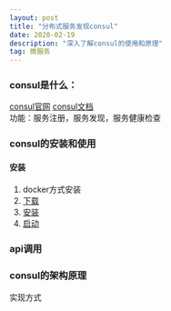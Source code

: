```yaml
---
layout: post
title: "分布式服务发现consul"
date: 2020-02-19 
description: "深入了解consul的使用和原理"
tag: 微服务 
---   
```


### consul是什么：
 [consul官网](https://www.consul.io/)
 [consul文档](https://www.consul.io/docs/internals/consensus.html)    
 功能：服务注册，服务发现，服务健康检查
### consul的安装和使用
#### 安装
1. docker方式安装    
1. [下载](https://www.consul.io/downloads.html)
1. [安装](https://learn.hashicorp.com/consul/getting-started/install)
1. [启动](https://learn.hashicorp.com/consul/getting-started/agent) 

### api调用
### consul的架构原理
 实现方式

